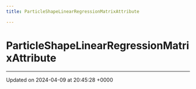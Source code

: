 ```yaml
---
title: ParticleShapeLinearRegressionMatrixAttribute

---
```


# ParticleShapeLinearRegressionMatrixAttribute





-------------------------------

Updated on 2024-04-09 at 20:45:28 +0000